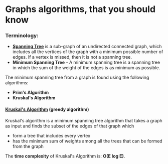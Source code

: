 # Graphs algorithms, that you should know

### Terminology:

* [**Spanning Tree**](https://www.programiz.com/dsa/spanning-tree-and-minimum-spanning-tree#minimum-spanning) is a sub-graph of an undirected connected graph, 
which includes all the vertices of the graph with a minimum possible number of edges. If a vertex is missed, then it is not a spanning tree.
* **Minimum Spanning Tree** - A minimum spanning tree is a spanning tree in which the sum of the weight of the edges is as minimum as possible.

The minimum spanning tree from a graph is found using the following algorithms:
- **Prim's Algorithm**
- **Kruskal's Algorithm**


#### [Kruskal's Algorithm](https://www.programiz.com/dsa/kruskal-algorithm) (greedy algorithm)
Kruskal's algorithm is a minimum spanning tree algorithm that takes a graph as input and finds the subset of the edges of that graph which

- form a tree that includes every vertex
- has the minimum sum of weights among all the trees that can be formed from the graph

The **time complexity** of Kruskal's Algorithm is: **O(E log E)**.
